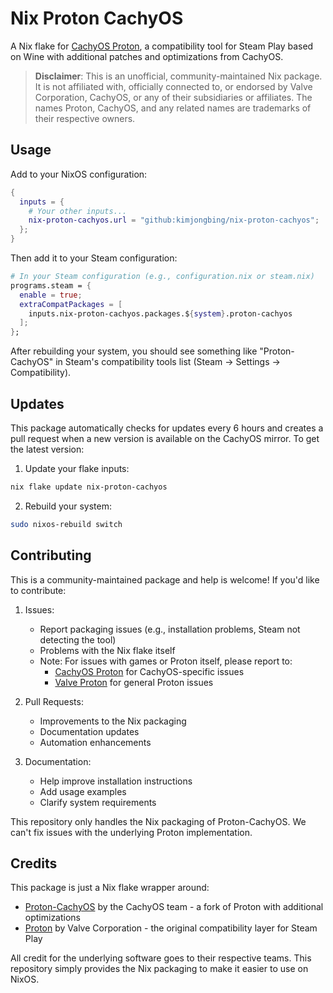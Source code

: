 # Nix Proton CachyOS

A Nix flake for [CachyOS Proton](https://github.com/CachyOS/proton-cachyos), a compatibility tool for Steam Play based on Wine with additional patches and optimizations from CachyOS.

> **Disclaimer**: This is an unofficial, community-maintained Nix package. It is not affiliated with, officially connected to, or endorsed by Valve Corporation, CachyOS, or any of their subsidiaries or affiliates. The names Proton, CachyOS, and any related names are trademarks of their respective owners.

## Usage

Add to your NixOS configuration:

```nix
{
  inputs = {
    # Your other inputs...
    nix-proton-cachyos.url = "github:kimjongbing/nix-proton-cachyos";
  };
}
```

Then add it to your Steam configuration:

```nix
# In your Steam configuration (e.g., configuration.nix or steam.nix)
programs.steam = {
  enable = true;
  extraCompatPackages = [
    inputs.nix-proton-cachyos.packages.${system}.proton-cachyos
  ];
};
```

After rebuilding your system, you should see something like "Proton-CachyOS" in Steam's compatibility tools list (Steam -> Settings -> Compatibility).

## Updates

This package automatically checks for updates every 6 hours and creates a pull request when a new version is available on the CachyOS mirror. To get the latest version:

1. Update your flake inputs:
```bash
nix flake update nix-proton-cachyos
```

2. Rebuild your system:
```bash
sudo nixos-rebuild switch
```

## Contributing

This is a community-maintained package and help is welcome! If you'd like to contribute:

1. Issues: 
   - Report packaging issues (e.g., installation problems, Steam not detecting the tool)
   - Problems with the Nix flake itself
   - Note: For issues with games or Proton itself, please report to:
     - [CachyOS Proton](https://github.com/CachyOS/proton-cachyos) for CachyOS-specific issues
     - [Valve Proton](https://github.com/ValveSoftware/Proton) for general Proton issues

2. Pull Requests: 
   - Improvements to the Nix packaging
   - Documentation updates
   - Automation enhancements

3. Documentation:
   - Help improve installation instructions
   - Add usage examples
   - Clarify system requirements

This repository only handles the Nix packaging of Proton-CachyOS. We can't fix issues with the underlying Proton implementation.

## Credits

This package is just a Nix flake wrapper around:

- [Proton-CachyOS](https://github.com/CachyOS/proton-cachyos) by the CachyOS team - a fork of Proton with additional optimizations
- [Proton](https://github.com/ValveSoftware/Proton) by Valve Corporation - the original compatibility layer for Steam Play

All credit for the underlying software goes to their respective teams. This repository simply provides the Nix packaging to make it easier to use on NixOS.
